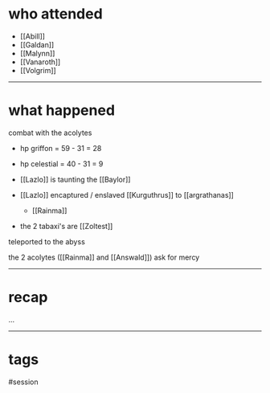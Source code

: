 # who attended

- [[Abill]]
- [[Galdan]]
- [[Malynn]]
- [[Vanaroth]]
- [[Volgrim]]

---
# what happened

combat with the acolytes
- hp griffon = 59 - 31 = 28
- hp celestial = 40 - 31 = 9

- [[Lazlo]] is taunting the [[Baylor]]

- [[Lazlo]] encaptured / enslaved [[Kurguthrus]] to [[argrathanas]]
	- [[Rainma]]
- the 2 tabaxi's are [[Zoltest]]

teleported to the abyss

the 2 acolytes ([[Rainma]] and [[Answald]]) ask for mercy



---
# recap

...

---
# tags

#session
